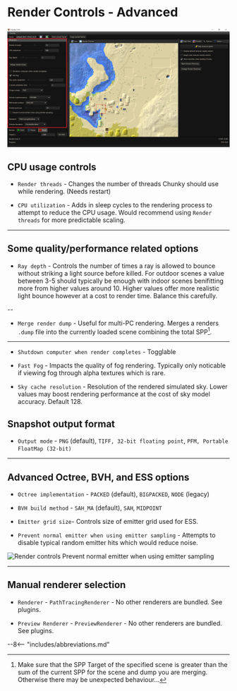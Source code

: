 # Render Controls - Advanced

![Render controls Advanced](../../img/user_interface/render_controls/advanced.png)

## CPU usage controls

- `Render threads` - Changes the number of threads Chunky should use while rendering. (Needs restart)

- `CPU utilization` - Adds in sleep cycles to the rendering process to attempt to reduce the CPU usage. Would recommend using `Render threads` for more predictable scaling.

---

## Some quality/performance related options

- `Ray depth` - Controls the number of times a ray is allowed to bounce without striking a light source before killed. For outdoor scenes a value between 3-5 should typically be enough with indoor scenes benifitting more from higher values around 10. Higher values offer more realistic light bounce however at a cost to render time. Balance this carefully.

--

- `Merge render dump` - Useful for multi-PC rendering. Merges a renders `.dump` file into the currently loaded scene combining the total SPP[^1].

---

- `Shutdown computer when render completes` - Togglable

- `Fast Fog` - Impacts the quality of fog rendering. Typically only noticable if viewing fog through alpha textures which is rare.

- `Sky cache resolution` - Resolution of the rendered simulated sky. Lower values may boost rendering performance at the cost of sky model accuracy. Default 128.

## Snapshot output format

- `Output mode` - `PNG` (default), `TIFF, 32-bit floating point`, `PFM, Portable FloatMap (32-bit)`

---

## Advanced Octree, BVH, and ESS options

- `Octree implementation` - `PACKED` (default), `BIGPACKED`, `NODE` (legacy)

- `BVH build method` - `SAH_MA` (default), `SAH`, `MIDPOINT`

- `Emitter grid size`- Controls size of emitter grid used for ESS.

- `Prevent normal emitter when using emitter sampling` - Attempts to disable typical random emitter hits which would reduce noise.

![Render controls *Prevent normal emitter when using emitter sampling*](../../img/user_interface/render_controls/prevent_normal_emitter.png)

---

## Manual renderer selection

- `Renderer` - `PathTracingRenderer` - No other renderers are bundled. See plugins.

- `Preview Renderer` - `PreviewRenderer` - No other renderers are bundled. See plugins.

[^1]: Make sure that the SPP Target of the specified scene is greater than the sum of the current SPP for the scene and dump you are merging. Otherwise there may be unexpected behaviour...

--8<-- "includes/abbreviations.md"
